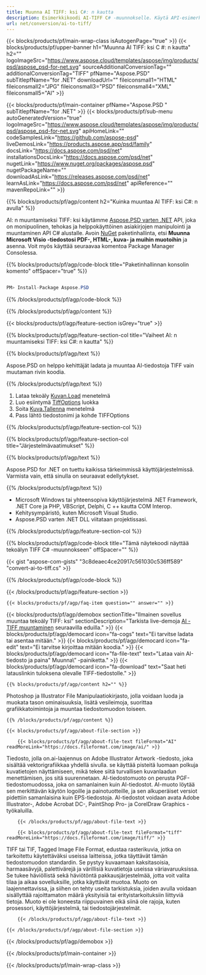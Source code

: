 ```yaml
---
title: Muunna AI TIFF: ksi C#: n kautta
description: Esimerkkikoodi AI-TIFF C# -muunnokselle. Käytä API-esimerkkikoodia erän AI-tiedostoille TIFF-muuntamiseen VB.NET-, ASP.net- tai missä tahansa .NET-pohjaisessa sovelluksessa
url: net/conversion/ai-to-tiff/
---
```


{{< blocks/products/pf/main-wrap-class isAutogenPage="true" >}}
{{< blocks/products/pf/upper-banner h1="Muunna AI TIFF: ksi C #: n kautta" h2="" logoImageSrc="https://www.aspose.cloud/templates/aspose/img/products/psd/aspose_psd-for-net.svg" sourceAdditionalConversionTag="" additionalConversionTag="TIFF" pfName="Aspose.PSD" subTitlepfName="for .NET" downloadUrl="" fileiconsmall1="HTML" fileiconsmall2="JPG" fileiconsmall3="PSD" fileiconsmall4="XML" fileiconsmall5="AI" >}}

{{< blocks/products/pf/main-container pfName="Aspose.PSD " subTitlepfName="for .NET" >}}
{{< blocks/products/pf/sub-menu autoGeneratedVersion="true" logoImageSrc="https://www.aspose.cloud/templates/aspose/img/products/psd/aspose_psd-for-net.svg" apiHomeLink="" codeSamplesLink="https://github.com/aspose-psd" liveDemosLink="https://products.aspose.app/psd/family" docsLink="https://docs.aspose.com/psd/net" installationsDocsLink="https://docs.aspose.com/psd/net" nugetLink="https://www.nuget.org/packages/aspose.psd" nugetPackageName="" downloadAsLink="https://releases.aspose.com/psd/net" learnAsLink="https://docs.aspose.com/psd/net" apiReference="" mavenRepoLink="" >}}

{{% blocks/products/pf/agp/content h2="Kuinka muuntaa AI TIFF: ksi C#: n avulla" %}}

AI: n muuntamiseksi TIFF: ksi käytämme <a href="/psd/{{< lang-code >}}net">Aspose.PSD varten .NET</a> API, joka on monipuolinen, tehokas ja helppokäyttöinen asiakirjojen manipulointi ja muuntaminen API C# alustalle. Avoin <a href="https://www.nuget.org/packages/aspose.psd">NuGet</a> paketinhallinta, etsi <b>Muunna Microsoft Visio -tiedostosi PDF-, HTML-, kuva- ja muihin muotoihin</b> ja asenna. Voit myös käyttää seuraavaa komentoa Package Manager Consolessa.

{{% blocks/products/pf/agp/code-block title="Paketinhallinnan konsolin komento" offSpacer="true" %}}

```cs

PM> Install-Package Aspose.PSD

```

{{% /blocks/products/pf/agp/code-block %}}

{{% /blocks/products/pf/agp/content %}}

{{< blocks/products/pf/agp/feature-section isGrey="true" >}}

{{% blocks/products/pf/agp/feature-section-col title="Vaiheet AI: n muuntamiseksi TIFF: ksi C#: n kautta" %}}

{{% blocks/products/pf/agp/text %}}

 Aspose.PSD on helppo kehittäjät ladata ja muuntaa AI-tiedostoja TIFF vain muutaman rivin koodia.

{{% /blocks/products/pf/agp/text %}}

1. Lataa tekoäly [Kuvan.Load](https://apireference.aspose.com/psd/net/aspose.psd/image/methods/load/index) menetelmä
1. Luo esiintymä [TiffOptions](https://apireference.aspose.com/psd/net/aspose.psd.imageoptions/TiffOptions) luokka
1. Soita [Kuva.Tallenna](https://apireference.aspose.com/psd/net/aspose.psd/image/methods/save/index) menetelmä
1. Pass lähtö tiedostonimi ja kohde TIFFOptions

{{% /blocks/products/pf/agp/feature-section-col %}}

{{% blocks/products/pf/agp/feature-section-col title="Järjestelmävaatimukset" %}}

{{% blocks/products/pf/agp/text %}}

 Aspose.PSD for .NET on tuettu kaikissa tärkeimmissä käyttöjärjestelmissä. Varmista vain, että sinulla on seuraavat edellytykset.

{{% /blocks/products/pf/agp/text %}}

- Microsoft Windows tai yhteensopiva käyttöjärjestelmä .NET Framework, .NET Core ja PHP, VBScript, Delphi, C ++ kautta COM Interop.
- Kehitysympäristö, kuten Microsoft Visual Studio.
- Aspose.PSD varten .NET DLL viitataan projektissasi.

{{% /blocks/products/pf/agp/feature-section-col %}}

{{% blocks/products/pf/agp/code-block title="Tämä näytekoodi näyttää tekoälyn TIFF C# -muunnokseen" offSpacer="" %}}

{{< gist "aspose-com-gists" "3c8deaec4ce20917c561030c536ff589" "convert-ai-to-tiff.cs" >}}

{{% /blocks/products/pf/agp/code-block %}}

{{< /blocks/products/pf/agp/feature-section >}}

    {{< blocks/products/pf/agp/faq-item question="" answer="" >}}
 

<!-- aboutfile Starts -->

{{< blocks/products/pf/agp/demobox sectionTitle="Ilmainen sovellus muuntaa tekoäly TIFF: ksi" sectionDescription="Tarkista live-demoja [AI - TIFF muuntaminen](https://products.aspose.app/psd/conversion/ai-to-tiff) seuraavilla eduilla." >}}
        {{< blocks/products/pf/agp/democard icon="fa-cogs" text="Ei tarvitse ladata tai asentaa mitään." >}}
        {{< blocks/products/pf/agp/democard icon="fa-edit" text="Ei tarvitse kirjoittaa mitään koodia." >}}
        {{< blocks/products/pf/agp/democard icon="fa-file-text" text="Lataa vain AI-tiedosto ja paina\" Muunna\” -painiketta." >}}
        {{< blocks/products/pf/agp/democard icon="fa-download" text="Saat heti latauslinkin tuloksena olevalle TIFF-tiedostolle." >}}

    {{% blocks/products/pf/agp/content h2="" %}}

Photoshop ja Illustrator File Manipulaatiokirjasto, jolla voidaan luoda ja muokata tason ominaisuuksia, lisätä vesileimoja, suorittaa grafiikkatoimintoja ja muuntaa tiedostomuodon toiseen.



    {{% /blocks/products/pf/agp/content %}}

    {{< blocks/products/pf/agp/about-file-section >}}

        {{< blocks/products/pf/agp/about-file-text fileFormat="AI" readMoreLink="https://docs.fileformat.com/image/ai/" >}}
Tiedosto, jolla on.ai-laajennus on Adobe Illustrator Artwork -tiedosto, joka sisältää vektorigrafiikkaa yhdellä sivulla. se käyttää pisteitä luomaan polkuja kuvatietojen näyttämiseen, mikä tekee siitä turvallisen kuvanlaadun menettämisen, jos sitä suurennetaan. AI-tiedostomuoto on perusta PGF-tiedostomuodossa, joka on samanlainen kuin AI-tiedostot. AI-muoto löytää sen merkittävän käytön logoille ja painotuotteille, ja sen alkuperäiset versiot pidettiin samanlaisina kuin EPS-tiedostoja. AI-tiedostot voidaan avata Adobe Illustrator-, Adobe Acrobat DC-, PaintShop Pro- ja CorelDraw Graphics -työkaluilla.

        {{< /blocks/products/pf/agp/about-file-text >}}

        {{< blocks/products/pf/agp/about-file-text fileFormat="tiff" readMoreLink="https://docs.fileformat.com/image/tiff/" >}}
TIFF tai TIF, Tagged Image File Format, edustaa rasterikuvia, jotka on tarkoitettu käytettäväksi useissa laitteissa, jotka täyttävät tämän tiedostomuodon standardin. Se pystyy kuvaamaan kaksitasoisia, harmaasävyjä, palettivärejä ja värillisiä kuvatietoja useissa väriavaruuksissa. Se tukee häviöllistä sekä häviötöntä pakkausjärjestelmää, jotta voit valita tilaa ja aikaa sovelluksille, jotka käyttävät muotoa. Muoto on laajennettavissa, ja siihen on tehty useita tarkistuksia, joiden avulla voidaan sisällyttää rajoittamaton määrä yksityisiä tai erityistarkoituksiin liittyviä tietoja. Muoto ei ole koneesta riippuvainen eikä siinä ole rajoja, kuten prosessori, käyttöjärjestelmä, tai tiedostojärjestelmät.

        {{< /blocks/products/pf/agp/about-file-text >}}

    {{< /blocks/products/pf/agp/about-file-section >}}

{{< /blocks/products/pf/agp/demobox >}}

<!-- aboutfile Ends -->



{{< /blocks/products/pf/main-container >}}
    
{{< /blocks/products/pf/main-wrap-class >}}
